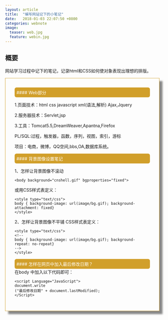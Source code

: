 ```yaml
---
layout: article
title:  "编写网站记下的小笔记"
date:   2018-01-03 22:07:50 +0800
categories: webnote 
image:
  teaser: web.jpg
  feature: webin.jpg
---
```




## 概要
网站学习过程中记下的笔记，记录html和CSS如何使对象表现出理想的排版。

<div class="row img-rounded" style="padding:30px; box-shadow: 10px 10px 5px #888888; border: 1px solid #D19F2A;">
<div class="col-md-12">
<div style="background: #D19F2A; color:white; border-radius:6px; padding:6px;"  markdown="1">
#### Web部分
</div>
<div class="col-md-8" markdown="1" >

1.页面技术：html css javascript xml(语法,解析) Ajax,Jquery

2.服务器技术：Servlet,jsp

3.工具：Tomcat5.5,DreamWeaver,Apantna,Firefox

PL/SQL:过程，触发器，函数，序列，视图，索引，游标

项目：电商，微博，QQ空间,bbs,OA,数据库系统。
</div>


</div>
<div style="background: #D19F2A; color:white; border-radius:6px; padding:6px;"  markdown="1">
#### 背景图像设置笔记
</div>
<div class="col-md-8" markdown="1" ><!-- right -->

1、怎样让背景图像不滚动 

```
<body background="cnshell.gif" bgproperties="fixed">
```
 
或用CSS样式表定义： 

```
<style type="text/css"> 
body { background-image: url(image/bg.gif); background-attachment: fixed} 
</style>
```

2、怎样让背景图像不平铺
CSS样式表定义： 

```
<style type="text/css"> 
<!-- 
body { background-image: url(image/bg.gif); background-repeat: no-repeat} 
--> 
</style>
```

</div>
<div style="background: #D19F2A; color:white; border-radius:6px; padding:6px;"  markdown="1">
#### 怎样在网页中加入最后修改日期？ 
</div>
<div class="col-md-8" markdown="1" >
 在body 中加入以下代码即可： 

```
<script Language="JavaScript"> 
document.write 
("最后修改日期" + document.lastModified); 
</Script>
```

</div>
</div>
</div>

